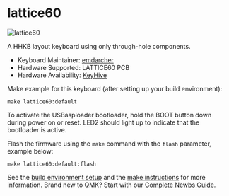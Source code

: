 # lattice60

![lattice60](https://i.imgur.com/1TdrWii.jpg)

A HHKB layout keyboard using only through-hole components.

* Keyboard Maintainer: [emdarcher](https://github.com/emdarcher)
* Hardware Supported: LATTICE60 PCB
* Hardware Availability: [KeyHive](https://keyhive.xyz/)

Make example for this keyboard (after setting up your build environment):

    make lattice60:default

To activate the USBasploader bootloader, hold the BOOT button down during power on or reset. LED2 should light up to indicate that the bootloader is active.

Flash the firmware using the `make` command with the `flash` parameter, example below:

    make lattice60:default:flash

See the [build environment setup](https://docs.qmk.fm/#/getting_started_build_tools) and the [make instructions](https://docs.qmk.fm/#/getting_started_make_guide) for more information. Brand new to QMK? Start with our [Complete Newbs Guide](https://docs.qmk.fm/#/newbs).
